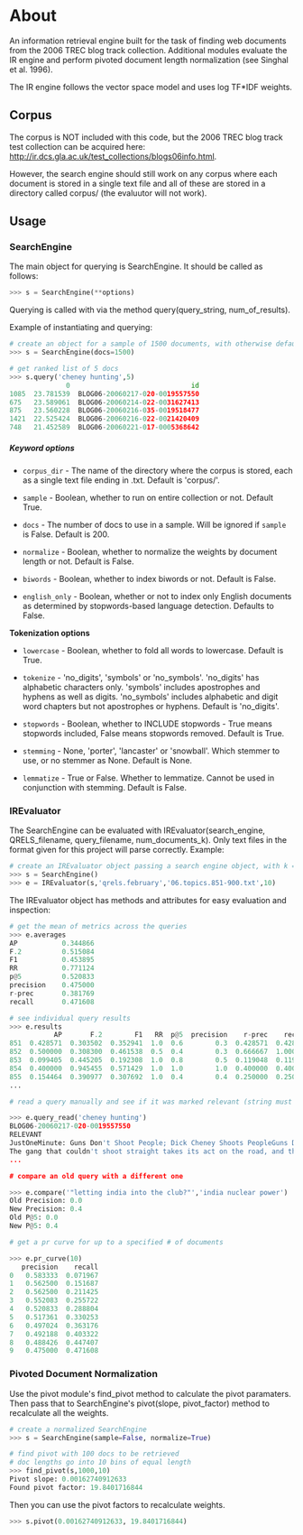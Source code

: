 # About

An information retrieval engine built for the task of finding web documents from the 2006 TREC blog track collection. Additional modules evaluate the IR engine and perform pivoted document length normalization (see Singhal et al. 1996).

The IR engine follows the vector space model and uses log TF*IDF weights.

## Corpus

The corpus is NOT included with this code, but the 2006 TREC blog track test collection can be acquired here: http://ir.dcs.gla.ac.uk/test_collections/blogs06info.html. 

However, the search engine should still work on any corpus where each document is stored in a single text file and all of these are stored in a directory called corpus/ (the evaluutor will not work).

## Usage

### SearchEngine

The main object for querying is SearchEngine. It should be called as follows:

```python
>>> s = SearchEngine(**options)
```

Querying is called with via the method query(query_string, num_of_results).

Example of instantiating and querying:

```python
# create an object for a sample of 1500 documents, with otherwise defaults
>>> s = SearchEngine(docs=1500) 

# get ranked list of 5 docs	
>>> s.query('cheney hunting',5)	 
              0                              id
1085  23.781539  BLOG06-20060217-020-0019557550
675   23.589061  BLOG06-20060214-022-0031627413
875   23.560228  BLOG06-20060216-035-0019518477
1421  22.525424  BLOG06-20060216-022-0021420409
748   21.452589  BLOG06-20060221-017-0005368642
```

##### Keyword options

- `corpus_dir` - The name of the directory where the corpus is stored, each as a single text file ending in .txt. Default is 'corpus/'.

- `sample` - Boolean, whether to run on entire collection or not. Default True.

- `docs` - The number of docs to use in a sample. Will be ignored if `sample` is False. Default is 200.

- `normalize` - Boolean, whether to normalize the weights by document length or not. Default is False.

- `biwords` - Boolean, whether to index biwords or not. Default is False.

- `english_only` - Boolean, whether or not to index only English documents as determined by stopwords-based language detection. Defaults to False.

**Tokenization options**

- `lowercase` - Boolean, whether to fold all words to lowercase. Default is True.

- `tokenize` - 'no_digits', 'symbols' or 'no_symbols'. 'no_digits' has alphabetic characters only. 'symbols' includes apostrophes and hyphens as well as digits. 'no_symbols' includes alphabetic and digit word chapters but not apostrophes or hyphens. Default is 'no_digits'.

- `stopwords` - Boolean, whether to INCLUDE stopwords - True means stopwords included, False means stopwords removed. Default is True.

- `stemming` - None, 'porter', 'lancaster' or 'snowball'. Which stemmer to use, or no stemmer as None. Default is None.

- `lemmatize` - True or False. Whether to lemmatize. Cannot be used in conjunction with stemming. Default is False.

### IREvaluator

The SearchEngine can be evaluated with IREvaluator(search_engine, QRELS_filename, query_filename, num_documents_k). Only text files in the format given for this project will parse correctly. Example:

```python
# create an IREvaluator object passing a search engine object, with k = 10
>>> s = SearchEngine()
>>> e = IREvaluator(s,'qrels.february','06.topics.851-900.txt',10)
```

The IREvaluator object has methods and attributes for easy evaluation and inspection:

```python
# get the mean of metrics across the queries
>>> e.averages
AP           0.344866
F.2          0.515084
F1           0.453895
RR           0.771124
p@5          0.520833
precision    0.475000
r-prec       0.381769
recall       0.471608

# see individual query results
>>> e.results
           AP       F.2        F1   RR  p@5  precision    r-prec    recall
851  0.428571  0.303502  0.352941  1.0  0.6        0.3  0.428571  0.428571
852  0.500000  0.308300  0.461538  0.5  0.4        0.3  0.666667  1.000000
853  0.099405  0.445205  0.192308  1.0  0.8        0.5  0.119048  0.119048
854  0.400000  0.945455  0.571429  1.0  1.0        1.0  0.400000  0.400000
855  0.154464  0.390977  0.307692  1.0  0.4        0.4  0.250000  0.250000
...

# read a query manually and see if it was marked relevant (string must match that in the topic file exactly including random whitespace characters)

>>> e.query_read('cheney hunting')
BLOG06-20060217-020-0019557550
RELEVANT
JustOneMinute: Guns Don't Shoot People; Dick Cheney Shoots PeopleGuns Don't Shoot People; Dick Cheney Shoots People
The gang that couldn't shoot straight takes its act on the road, and the most dangerous man in Washington DC shows he is also the most dangerous man in South Texas :
...

# compare an old query with a different one

>>> e.compare('"letting india into the club?"','india nuclear power')
Old Precision: 0.0
New Precision: 0.4
Old P@5: 0.0
New P@5: 0.4

# get a pr curve for up to a specified # of documents

>>> e.pr_curve(10)
   precision    recall
0   0.583333  0.071967
1   0.562500  0.151687
2   0.562500  0.211425
3   0.552083  0.255722
4   0.520833  0.288804
5   0.517361  0.330253
6   0.497024  0.363176
7   0.492188  0.403322
8   0.488426  0.447407
9   0.475000  0.471608
```

### Pivoted Document Normalization

Use the pivot module's find_pivot method to calculate the pivot paramaters.
Then pass that to SearchEngine's pivot(slope, pivot_factor) method to recalculate all the weights.

```python
# create a normalized SearchEngine
>>> s = SearchEngine(sample=False, normalize=True)

# find pivot with 100 docs to be retrieved
# doc lengths go into 10 bins of equal length
>>> find_pivot(s,1000,10)
Pivot slope: 0.00162740912633
Found pivot factor: 19.8401716844
```

Then you can use the pivot factors to recalculate weights.
```python
>>> s.pivot(0.00162740912633, 19.8401716844)
```
